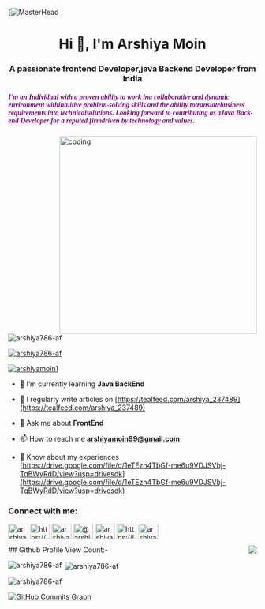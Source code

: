[![MasterHead](https://www.secplicity.org/wp-content/uploads/2018/03/iStock-843534370.jpg)
<h1 align="center">Hi 👋, I'm Arshiya Moin</h1>
<h3 align="center">A passionate frontend Developer,java Backend Developer from India</h3>
<h5 style="color:purple;font-family:cursive;">I'm an Individual with a proven ability to work ina collaborative and dynamic environment withintuitive problem-solving skills and the ability totranslatebusiness requirements into technicalsolutions. Looking forward to contributing as aJava Back-end Developer for a reputed firmdriven by technology and values.</h5>
<img align="right" alt="coding" width="400"src="https://cdn.dribbble.com/users/1217765/screenshots/2791439/typing-girl-sss.gif">


<p align="left"> <img src="https://komarev.com/ghpvc/?username=arshiya786-af&label=Profile%20views&color=0e75b6&style=flat" alt="arshiya786-af" /> </p>

<p align="left"> <a href="https://github.com/ryo-ma/github-profile-trophy"><img src="https://github-profile-trophy.vercel.app/?username=arshiya786-af" alt="arshiya786-af" /></a> </p>

<p align="left"> <a href="https://twitter.com/arshiyamoin1" target="blank"><img src="https://img.shields.io/twitter/follow/arshiyamoin1?logo=twitter&style=for-the-badge" alt="arshiyamoin1" /></a> </p>

- 🌱 I’m currently learning **Java BackEnd**

- 📝 I regularly write articles on [https://tealfeed.com/arshiya_237489](https://tealfeed.com/arshiya_237489)

- 💬 Ask me about **FrontEnd**  

- 📫 How to reach me **arshiyamoin99@gmail.com**

- 📄 Know about my experiences [https://drive.google.com/file/d/1eTEzn4TbGf-me6u9VDJSVbj-TqBWyRdD/view?usp=drivesdk](https://drive.google.com/file/d/1eTEzn4TbGf-me6u9VDJSVbj-TqBWyRdD/view?usp=drivesdk)

<h3 align="left">Connect with me:</h3>
<p align="left">
<a href="https://twitter.com/arshiyamoin1" target="blank"><img align="center" src="https://raw.githubusercontent.com/rahuldkjain/github-profile-readme-generator/master/src/images/icons/Social/twitter.svg" alt="arshiyamoin1" height="30" width="40" /></a>
<a href="https://linkedin.com/in/https://www.linkedin.com/in/arshiya-moin-b533081b4/" target="blank"><img align="center" src="https://raw.githubusercontent.com/rahuldkjain/github-profile-readme-generator/master/src/images/icons/Social/linked-in-alt.svg" alt="https://www.linkedin.com/in/arshiya-moin-b533081b4/" height="30" width="40" /></a>
<a href="https://instagram.com/arshiya_moin7" target="blank"><img align="center" src="https://raw.githubusercontent.com/rahuldkjain/github-profile-readme-generator/master/src/images/icons/Social/instagram.svg" alt="arshiya_moin7" height="30" width="40" /></a>
<a href="https://medium.com/@arshiyamoin99" target="blank"><img align="center" src="https://raw.githubusercontent.com/rahuldkjain/github-profile-readme-generator/master/src/images/icons/Social/medium.svg" alt="@arshiyamoin99" height="30" width="40" /></a>
<a href="https://www.hackerrank.com/arshiyamoin99" target="blank"><img align="center" src="https://raw.githubusercontent.com/rahuldkjain/github-profile-readme-generator/master/src/images/icons/Social/hackerrank.svg" alt="arshiyamoin99" height="30" width="40" /></a>
<a href="https://www.leetcode.com/https://leetcode.com/arshiyamoin99/" target="blank"><img align="center" src="https://raw.githubusercontent.com/rahuldkjain/github-profile-readme-generator/master/src/images/icons/Social/leet-code.svg" alt="https://leetcode.com/arshiyamoin99/" height="30" width="40" /></a>
<a href="https://auth.geeksforgeeks.org/user/arshiyamoin99" target="blank"><img align="center" src="https://raw.githubusercontent.com/rahuldkjain/github-profile-readme-generator/master/src/images/icons/Social/geeks-for-geeks.svg" alt="arshiyamoin99" height="30" width="40" /></a>
</p>
## Github Profile View Count:- <img align="right" src="https://profile-counter.glitch.me/arshiya786-af/count.svg" />

<p><img align="left" src="https://github-readme-stats.vercel.app/api/top-langs?username=arshiya786-af&show_icons=true&locale=en&layout=compact" alt="arshiya786-af" /></p>

<p>&nbsp;<img align="center" src="https://github-readme-stats.vercel.app/api?username=arshiya786-af&show_icons=true&locale=en" alt="arshiya786-af" /></p>

<p><img align="center" src="https://github-readme-streak-stats.herokuapp.com/?user=arshiya786-af&" alt="arshiya786-af" /></p>
<a href="http://www.github.com/arshiya786-af"><img src="https://activity-graph.herokuapp.com/graph?username=arshiya786-af&bg_color=000000&color=ffffff&line=0891b2&point=ffffff&area_color=000000&area=true&hide_border=true&custom_title=GitHub%20Commits%20Graph" alt="GitHub Commits Graph" /></a>


 
















